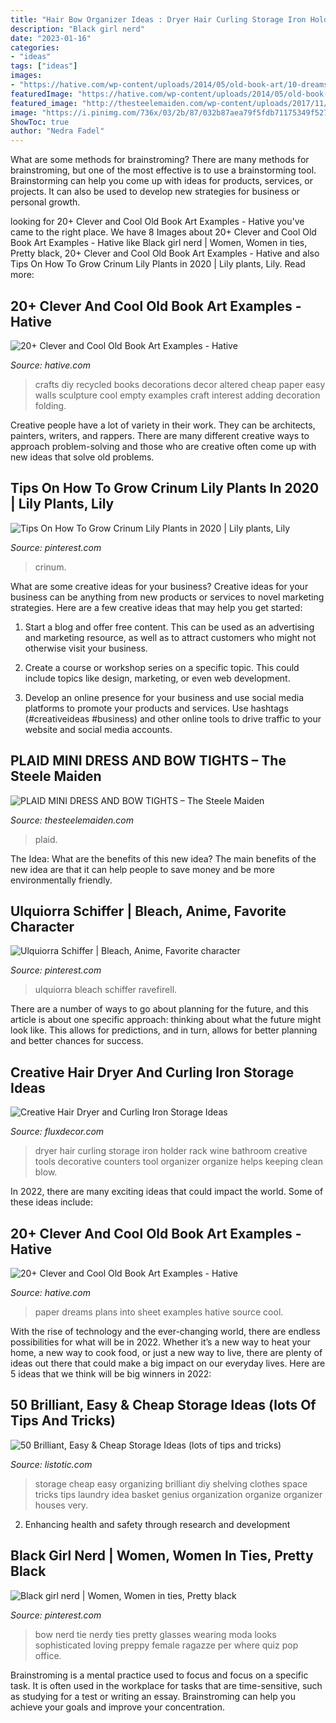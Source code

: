 ```yaml
---
title: "Hair Bow Organizer Ideas : Dryer Hair Curling Storage Iron Holder Rack Wine Bathroom Creative Tools Decorative Counters Tool Organizer Organize Helps Keeping Clean Blow"
description: "Black girl nerd"
date: "2023-01-16"
categories:
- "ideas"
tags: ["ideas"]
images:
- "https://hative.com/wp-content/uploads/2014/05/old-book-art/10-dreams-into-plans.jpg"
featuredImage: "https://hative.com/wp-content/uploads/2014/05/old-book-art/10-dreams-into-plans.jpg"
featured_image: "http://thesteelemaiden.com/wp-content/uploads/2017/11/Plaid_Mini_Dress_Turtleneck_Bow_Tights_OTK_Boots_4-768x1080.jpg"
image: "https://i.pinimg.com/736x/03/2b/87/032b87aea79f5fdb71175349f527eb6b.jpg"
ShowToc: true
author: "Nedra Fadel"
---
```



What are some methods for brainstroming?
There are many methods for brainstroming, but one of the most effective is to use a brainstorming tool. Brainstorming can help you come up with ideas for products, services, or projects. It can also be used to develop new strategies for business or personal growth.

	

		
looking for 20+ Clever and Cool Old Book Art Examples - Hative you've came to the right place. We have 8 Images about 20+ Clever and Cool Old Book Art Examples - Hative like Black girl nerd | Women, Women in ties, Pretty black, 20+ Clever and Cool Old Book Art Examples - Hative and also Tips On How To Grow Crinum Lily Plants in 2020 | Lily plants, Lily. Read more:
		
    
## 20+ Clever And Cool Old Book Art Examples - Hative

<img loading=lazy src="https://hative.com/wp-content/uploads/2014/05/old-book-art/22-book-wall-art.jpg" onerror="this.onerror=null;this.src='https://tse3.mm.bing.net/th?id=OIP.R4FRLsD_G8-ycv95HnIX3AHaJ4&amp;pid=15.1';" alt="20+ Clever and Cool Old Book Art Examples - Hative">

_Source: hative.com_

>crafts diy recycled books decorations decor altered cheap paper easy walls sculpture cool empty examples craft interest adding decoration folding. 

	

Creative people have a lot of variety in their work. They can be architects, painters, writers, and rappers. There are many different creative ways to approach problem-solving and those who are creative often come up with new ideas that solve old problems.

    
## Tips On How To Grow Crinum Lily Plants In 2020 | Lily Plants, Lily

<img loading=lazy src="https://i.pinimg.com/736x/03/2b/87/032b87aea79f5fdb71175349f527eb6b.jpg" onerror="this.onerror=null;this.src='https://tse2.mm.bing.net/th?id=OIP.sDn50TqSmuFlDSZ7o2WGKwHaLS&amp;pid=15.1';" alt="Tips On How To Grow Crinum Lily Plants in 2020 | Lily plants, Lily">

_Source: pinterest.com_

>crinum. 

	

What are some creative ideas for your business?
Creative ideas for your business can be anything from new products or services to novel marketing strategies. Here are a few creative ideas that may help you get started:
1. Start a blog and offer free content. This can be used as an advertising and marketing resource, as well as to attract customers who might not otherwise visit your business.

2. Create a course or workshop series on a specific topic. This could include topics like design, marketing, or even web development.

3. Develop an online presence for your business and use social media platforms to promote your products and services. Use hashtags (#creativeideas #business) and other online tools to drive traffic to your website and social media accounts.


    
## PLAID MINI DRESS AND BOW TIGHTS – The Steele Maiden

<img loading=lazy src="http://thesteelemaiden.com/wp-content/uploads/2017/11/Plaid_Mini_Dress_Turtleneck_Bow_Tights_OTK_Boots_4-768x1080.jpg" onerror="this.onerror=null;this.src='https://tse3.mm.bing.net/th?id=OIP.BmnddMdGCAMINwGNK-YvpwHaKa&amp;pid=15.1';" alt="PLAID MINI DRESS AND BOW TIGHTS – The Steele Maiden">

_Source: thesteelemaiden.com_

>plaid. 

	

The Idea: What are the benefits of this new idea?
The main benefits of the new idea are that it can help people to save money and be more environmentally friendly.

    
## Ulquiorra Schiffer | Bleach, Anime, Favorite Character

<img loading=lazy src="https://i.pinimg.com/736x/56/7f/16/567f16004679483a314d89d64383e7f7--loyalty-ulquiorra.jpg" onerror="this.onerror=null;this.src='https://tse2.mm.bing.net/th?id=OIP.ZsCwRWN6COpkAdEXrj-tlgHaKg&amp;pid=15.1';" alt="Ulquiorra Schiffer | Bleach, Anime, Favorite character">

_Source: pinterest.com_

>ulquiorra bleach schiffer ravefirell. 

	

There are a number of ways to go about planning for the future, and this article is about one specific approach: thinking about what the future might look like. This allows for predictions, and in turn, allows for better planning and better chances for success.

    
## Creative Hair Dryer And Curling Iron Storage Ideas

<img loading=lazy src="http://fluxdecor.com/wp-content/uploads/2015/03/hair-dryer-storage/9-hair-dryer-curling-iron-storage.jpg" onerror="this.onerror=null;this.src='https://tse2.mm.bing.net/th?id=OIP.O--xPnvHQMlLe40rYUYEIQHaJ4&amp;pid=15.1';" alt="Creative Hair Dryer and Curling Iron Storage Ideas">

_Source: fluxdecor.com_

>dryer hair curling storage iron holder rack wine bathroom creative tools decorative counters tool organizer organize helps keeping clean blow. 

	

In 2022, there are many exciting ideas that could impact the world. Some of these ideas include: 

    
## 20+ Clever And Cool Old Book Art Examples - Hative

<img loading=lazy src="https://hative.com/wp-content/uploads/2014/05/old-book-art/10-dreams-into-plans.jpg" onerror="this.onerror=null;this.src='https://tse4.mm.bing.net/th?id=OIP.lOUlO32JGUJKIaO3mmardwHaPv&amp;pid=15.1';" alt="20+ Clever and Cool Old Book Art Examples - Hative">

_Source: hative.com_

>paper dreams plans into sheet examples hative source cool. 

	

With the rise of technology and the ever-changing world, there are endless possibilities for what will be in 2022. Whether it’s a new way to heat your home, a new way to cook food, or just a new way to live, there are plenty of ideas out there that could make a big impact on our everyday lives. Here are 5 ideas that we think will be big winners in 2022: 

    
## 50 Brilliant, Easy &amp; Cheap Storage Ideas (lots Of Tips And Tricks)

<img loading=lazy src="http://www.listotic.com/wp-content/uploads/2013/10/50-Genius-Storage-Ideas-all-very-cheap-and-easy-Great-for-organizing-and-small-houses-laundry.jpg" onerror="this.onerror=null;this.src='https://tse1.mm.bing.net/th?id=OIP.mu8x8PSWI8cgyV6gi_ZefQHaMY&amp;pid=15.1';" alt="50 Brilliant, Easy &amp; Cheap Storage Ideas (lots of tips and tricks)">

_Source: listotic.com_

>storage cheap easy organizing brilliant diy shelving clothes space tricks tips laundry idea basket genius organization organize organizer houses very. 

	

2. Enhancing health and safety through research and development 

    
## Black Girl Nerd | Women, Women In Ties, Pretty Black

<img loading=lazy src="https://i.pinimg.com/736x/13/35/98/133598623470ca1ce719f3c53092d215--women-bow-tie-black-girls.jpg" onerror="this.onerror=null;this.src='https://tse4.mm.bing.net/th?id=OIP.II51Ha_VBIrHlbiy-L6exwHaLJ&amp;pid=15.1';" alt="Black girl nerd | Women, Women in ties, Pretty black">

_Source: pinterest.com_

>bow nerd tie nerdy ties pretty glasses wearing moda looks sophisticated loving preppy female ragazze per where quiz pop office. 

	

Brainstroming is a mental practice used to focus and focus on a specific task. It is often used in the workplace for tasks that are time-sensitive, such as studying for a test or writing an essay. Brainstroming can help you achieve your goals and improve your concentration.

